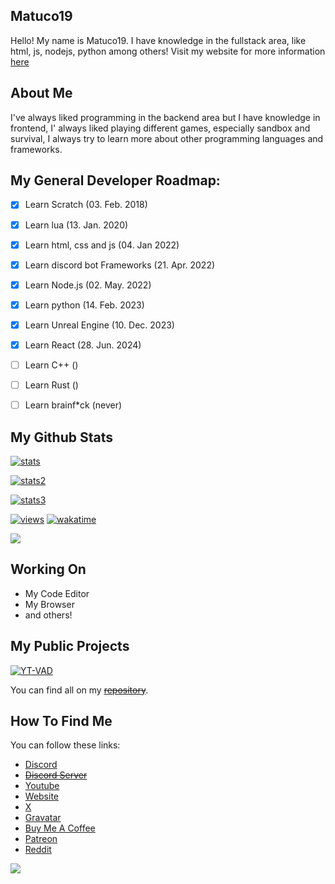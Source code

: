 <h2> Matuco19 </h2>

Hello! My name is Matuco19. I have knowledge in the fullstack area, like html, js, nodejs, python among others! 
Visit my website for more information [here](https://matuco19.com)

<h2>About Me</h2>

I've always liked programming in the backend area but I have knowledge in frontend, I' always liked playing different games, especially sandbox and survival, I always try to learn more about other programming languages and frameworks. 

<h2>My General Developer Roadmap:</h2>

- [x] Learn Scratch (03. Feb. 2018)
- [x] Learn lua (13. Jan. 2020)
- [x] Learn html, css and js (04. Jan 2022)
- [x] Learn discord bot Frameworks (21. Apr. 2022)
- [x] Learn Node.js (02. May. 2022)
- [x] Learn python (14. Feb. 2023)
- [x] Learn Unreal Engine (10. Dec. 2023)
- [x] Learn React (28. Jun. 2024)
- [ ] Learn C++ ()
- [ ] Learn Rust ()
- [ ] Learn brainf*ck (never)


<h2>My Github Stats</h2>

[![stats](https://github-readme-stats.vercel.app/api?username=Matuco19&theme=transparent&show_icons=true&hide_border=true&count_private=true)](https://github.com/Matuco19)

[![stats2](https://github-readme-stats.vercel.app/api/top-langs/?username=Matuco19&theme=transparent&show_icons=true&hide_border=true&layout=compact)](https://github.com/Matuco19)

[![stats3](https://github-readme-stats.vercel.app/api/wakatime?username=Matuco19&layout=compact&langs_count=5&theme=transparent&hide=text,shell,powershell,bash,markdown)](https://github.com/Matuco19)

[![views](https://komarev.com/ghpvc/?username=Matuco19&style=flat-square&color=blue)](https://github.com/Matuco19)
[![wakatime](https://wakatime.com/badge/user/b9e360ea-9fbd-4493-b337-e47fc9736978.svg)](https://wakatime.com/@b9e360ea-9fbd-4493-b337-e47fc9736978)

![](https://github-contributor-stats.vercel.app/api?username=Matuco19&limit=5&theme=transparent&combine_all_yearly_contributions=true)

<h2>Working On</h2>

- My Code Editor
- My Browser
- and others!

<h2>My Public Projects</h2>

[![YT-VAD](https://github-readme-stats.vercel.app/api/pin?username=Matuco19\&repo=yt-vad\&theme=transparent)](https://github.com/Matuco19/yt-vad)


You can find all on my ~~[repository]()~~.

<h2>How To Find Me</h2>
You can follow these links:

- [Discord](https://discordapp.com/users/877284350713004083)
- ~~[Discord Server]()~~
- [Youtube](https://www.youtube.com/channel/UCi2GHTV155hduAwX1hRE2Kw)
- [Website](https://matuco19.com)
- [ X ](https://twitter.com/Matuco19_DEV)
- [Gravatar](https://gravatar.com/matuco19)
- [Buy Me A Coffee](https://buymeacoffee.com/matuco19dev)
- [Patreon](https://www.patreon.com/c/Matuco19)
- [Reddit](https://www.reddit.com/user/Matuco19_DEV/)


![](https://quotes-github-readme.vercel.app/api?type=horizontal&theme=dark)
